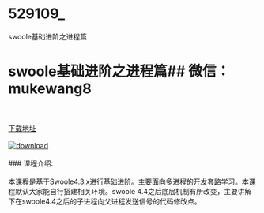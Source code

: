 # 529109_
swoole基础进阶之进程篇
# swoole基础进阶之进程篇## 微信：mukewang8
<br/></br>[下载地址](http://www.36tz.cn/article/529109 "下载地址")
<br/></br>[![download](http://36tz.cn/muke_img/2019_12_356-4-300x169.jpg "下载地址")](http://www.36tz.cn/article/529109 "下载地址")
<br/></br>### 课程介绍:<br/></br>本课程是基于Swoole4.3.x进行基础进阶。主要面向多进程的开发套路学习。本课程默认大家能自行搭建相关环境。swoole 4.4之后底层机制有所改变，主要讲解下在swoole4.4之后的子进程向父进程发送信号的代码修改点。


